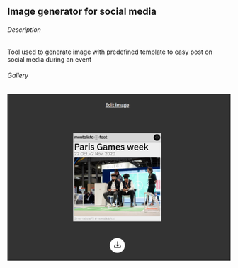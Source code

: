 ## Image generator for social media

###### Description

Tool used to generate image with predefined template to easy post on social media during an event

###### Gallery

![Web interface](readme-assets/interface.png)